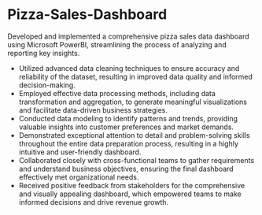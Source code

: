 # Pizza-Sales-Dashboard
Developed and implemented a comprehensive pizza sales data dashboard using Microsoft PowerBI, streamlining the process of analyzing and reporting key insights.
- Utilized advanced data cleaning techniques to ensure accuracy and reliability of the dataset, resulting in improved data quality and informed decision-making.
- Employed effective data processing methods, including data transformation and aggregation, to generate meaningful visualizations and facilitate data-driven business strategies.
- Conducted data modeling to identify patterns and trends, providing valuable insights into customer preferences and market demands.
- Demonstrated exceptional attention to detail and problem-solving skills throughout the entire data preparation process, resulting in a highly intuitive and user-friendly dashboard.
- Collaborated closely with cross-functional teams to gather requirements and understand business objectives, ensuring the final dashboard effectively met organizational needs.
- Received positive feedback from stakeholders for the comprehensive and visually appealing dashboard, which empowered teams to make informed decisions and drive revenue growth.
